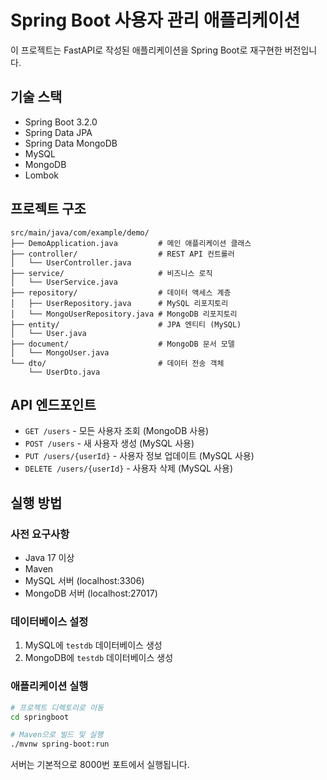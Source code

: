 # Spring Boot 사용자 관리 애플리케이션

이 프로젝트는 FastAPI로 작성된 애플리케이션을 Spring Boot로 재구현한 버전입니다.

## 기술 스택

- Spring Boot 3.2.0
- Spring Data JPA
- Spring Data MongoDB
- MySQL
- MongoDB
- Lombok

## 프로젝트 구조

```
src/main/java/com/example/demo/
├── DemoApplication.java         # 메인 애플리케이션 클래스
├── controller/                  # REST API 컨트롤러
│   └── UserController.java
├── service/                     # 비즈니스 로직
│   └── UserService.java
├── repository/                  # 데이터 액세스 계층
│   ├── UserRepository.java      # MySQL 리포지토리
│   └── MongoUserRepository.java # MongoDB 리포지토리
├── entity/                      # JPA 엔티티 (MySQL)
│   └── User.java
├── document/                    # MongoDB 문서 모델
│   └── MongoUser.java
└── dto/                         # 데이터 전송 객체
    └── UserDto.java
```

## API 엔드포인트

- `GET /users` - 모든 사용자 조회 (MongoDB 사용)
- `POST /users` - 새 사용자 생성 (MySQL 사용)
- `PUT /users/{userId}` - 사용자 정보 업데이트 (MySQL 사용)
- `DELETE /users/{userId}` - 사용자 삭제 (MySQL 사용)

## 실행 방법

### 사전 요구사항

- Java 17 이상
- Maven
- MySQL 서버 (localhost:3306)
- MongoDB 서버 (localhost:27017)

### 데이터베이스 설정

1. MySQL에 `testdb` 데이터베이스 생성
2. MongoDB에 `testdb` 데이터베이스 생성

### 애플리케이션 실행

```bash
# 프로젝트 디렉토리로 이동
cd springboot

# Maven으로 빌드 및 실행
./mvnw spring-boot:run
```

서버는 기본적으로 8000번 포트에서 실행됩니다.